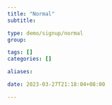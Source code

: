```yaml
---
title: "Normal"
subtitle:

type: demo/signup/normal
group:

tags: []
categories: []

aliases:

date: 2023-03-27T21:18:04+08:00

---
```


